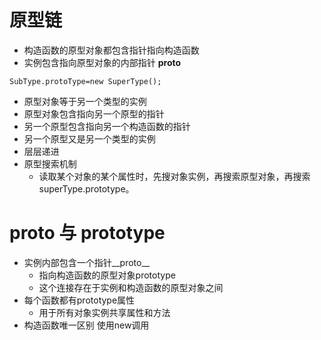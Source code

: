 # 原型链
* 构造函数的原型对象都包含指针指向构造函数
* 实例包含指向原型对象的内部指针 __proto__
```
SubType.protoType=new SuperType();
```
* 原型对象等于另一个类型的实例
* 原型对象包含指向另一个原型的指针
* 另一个原型包含指向另一个构造函数的指针
* 另一个原型又是另一个类型的实例
* 层层递进
* 原型搜索机制
    * 读取某个对象的某个属性时，先搜对象实例，再搜索原型对象，再搜索superType.prototype。
# __proto__ 与 prototype
* 实例内部包含一个指针__proto__
  * 指向构造函数的原型对象prototype
  * 这个连接存在于实例和构造函数的原型对象之间
* 每个函数都有prototype属性
  * 用于所有对象实例共享属性和方法
* 构造函数唯一区别 使用new调用


